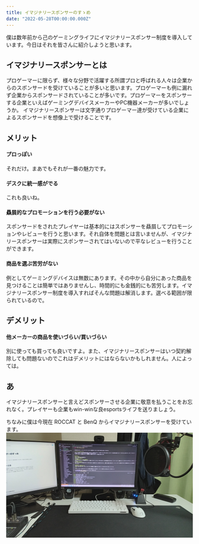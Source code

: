 ```yaml
---
title: イマジナリースポンサーのすゝめ
date: "2022-05-28T00:00:00.000Z"
---
```


僕は数年前から己のゲーミングライフにイマジナリースポンサー制度を導入しています。今日はそれを皆さんに紹介しようと思います。

## イマジナリースポンサーとは
プロゲーマーに限らず、様々な分野で活躍する所謂プロと呼ばれる人々は企業からのスポンサードを受けていることが多いと思います。プロゲーマーも例に漏れず企業からスポンサードされていることが多いです。プロゲーマーをスポンサーする企業といえばゲーミングデバイスメーカーやPC機器メーカーが多いでしょうか。
イマジナリースポンサーは文字通りプロゲーマー達が受けている企業によるスポンサードを想像上で受けることです。

## メリット
#### プロっぽい
それだけ。まあでもそれが一番の魅力です。
#### デスクに統一感がでる
これも良いね。
#### 贔屓的なプロモーションを行う必要がない
スポンサードをされたプレイヤーは基本的にはスポンサーを贔屓してプロモーションやレビューを行うと思います。それ自体を問題とは言いませんが、イマジナリースポンサーは実際にスポンサーされてはいないので平なレビューを行うことができます。
#### 商品を選ぶ苦労がない
例としてゲーミングデバイスは無数にあります。その中から自分にあった商品を見つけることは簡単ではありませんし、時間的にも金銭的にも苦労します。イマジナリースポンサー制度を導入すればそんな問題は解消します。選べる範囲が限られているので。

## デメリット
#### 他メーカーの商品を使いづらい/買いづらい
別に使っても買っても良いですよ。また、イマジナリースポンサーはいつ契約解除しても問題ないのでこれはデメリットにはならないかもしれません。人によっては。

## あ
イマジナリースポンサーと言えどスポンサーさせる企業に敬意を払うことをお忘れなく。プレイヤーも企業もwin-winな良esportsライフを送りましょう。

ちなみに僕は今現在 ROCCAT と BenQ からイマジナリースポンサーを受けています。
![desk_20220528](./desk_20220528.jpg)